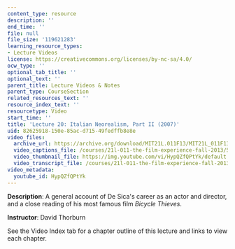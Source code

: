 ```yaml
---
content_type: resource
description: ''
end_time: ''
file: null
file_size: '119621283'
learning_resource_types:
- Lecture Videos
license: https://creativecommons.org/licenses/by-nc-sa/4.0/
ocw_type: ''
optional_tab_title: ''
optional_text: ''
parent_title: Lecture Videos & Notes
parent_type: CourseSection
related_resources_text: ''
resource_index_text: ''
resourcetype: Video
start_time: ''
title: 'Lecture 20: Italian Neorealism, Part II (2007)'
uid: 82625918-150e-85ac-d715-49fedffb8e8e
video_files:
  archive_url: https://archive.org/download/MIT21L.011F13/MIT21L_011F13_L20_300k.mp4
  video_captions_file: /courses/21l-011-the-film-experience-fall-2013/53009640d2c8592fb8a7f2e5059ea1e1_HypQZfQPtYk.vtt
  video_thumbnail_file: https://img.youtube.com/vi/HypQZfQPtYk/default.jpg
  video_transcript_file: /courses/21l-011-the-film-experience-fall-2013/28371fba9e3722148972c1d9d3750759_HypQZfQPtYk.pdf
video_metadata:
  youtube_id: HypQZfQPtYk
---
```


**Description**: A general account of De Sica's career as an actor and director, and a close reading of his most famous film _Bicycle Thieves_.

**Instructor**: David Thorburn

See the Video Index tab for a chapter outline of this lecture and links to view each chapter.

